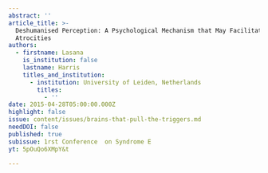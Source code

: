 ```yaml
---
abstract: ''
article_title: >-
  Deshumanised Perception: A Psychological Mechanism that May Facilitate Human
  Atrocities
authors:
  - firstname: Lasana
    is_institution: false
    lastname: Harris
    titles_and_institution:
      - institution: University of Leiden, Netherlands
        titles:
          - ''
date: 2015-04-28T05:00:00.000Z
highlight: false
issue: content/issues/brains-that-pull-the-triggers.md
needDOI: false
published: true
subissue: 1rst Conference  on Syndrome E
yt: 5pOuQo6XMpY&t

---
```

